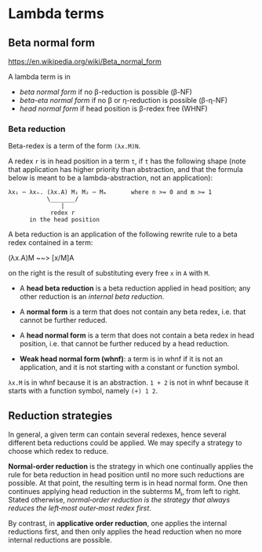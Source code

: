 # Lambda terms


## Beta normal form

https://en.wikipedia.org/wiki/Beta_normal_form

A lambda term is in
* *beta normal form*     if no β-reduction is possible      (β-NF)
* *beta-eta normal form* if no β or η-reduction is possible (β-η-NF)
* *head normal form*     if head position is β-redex free   (WHNF)


### Beta reduction

Beta-redex is a term of the form `(λx.M)N`.

A redex `r` is in head position in a term `t`, if `t` has the following shape (note that application has higher priority than abstraction, and that the formula below is meant to be a lambda-abstraction, not an application):

```
λx₁ ⋯ λxₙ. (λx.A) M₁ M₂ ⋯ Mₘ       where n >= 0 and m >= 1
           \_______/
               |
            redex r
      in the head position
```

A beta reduction is an application of the following rewrite rule to a beta redex contained in a term:

(λx.A)M ~~> [x/M]A

on the right is the result of substituting every free `x` in `A` with `M`.

* A **head beta reduction** is a beta reduction applied in head position; any other reduction is an *internal beta reduction*.

* A **normal form** is a term that does not contain any beta redex, i.e. that cannot be further reduced.

* A **head normal form** is a term that does not contain a beta redex in head position, i.e. that cannot be further reduced by a head reduction.


* **Weak head normal form (whnf)**: a term is in whnf if it is not an application, and it is not starting with a constant or function symbol.

`λx.M` is in whnf because it is an abstraction. `1 + 2` is not in whnf because it starts with a function symbol, namely `(+) 1 2`.



## Reduction strategies

In general, a given term can contain several redexes, hence several different beta reductions could be applied. We may specify a strategy to choose which redex to reduce.

**Normal-order reduction** is the strategy in which one continually applies the rule for beta reduction in head position until no more such reductions are possible. At that point, the resulting term is in head normal form. One then continues applying head reduction in the subterms Mⱼ, from left to right. Stated otherwise, *normal‐order reduction is the strategy that always reduces the left‐most outer‐most redex first*.

By contrast, in **applicative order reduction**, one applies the internal reductions first, and then only applies the head reduction when no more internal reductions are possible.
